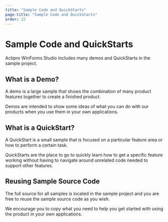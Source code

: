 ```yaml
---
title: "Sample Code and QuickStarts"
page-title: "Sample Code and QuickStarts"
order: 22
---
```

# Sample Code and QuickStarts

Actipro WinForms Studio includes many demos and QuickStarts in the sample project.

## What is a Demo?

A demo is a large sample that shows the combination of many product features together to create a finished product.

Demos are intended to show some ideas of what you can do with our products when you use them in your own applications.

## What is a QuickStart?

A QuickStart is a small sample that is focused on a particular feature area or how to perform a certain task.

QuickStarts are the place to go to quickly learn how to get a specific feature working without having to navigate around unrelated code needed to support other features.

## Reusing Sample Source Code

The full source for all samples is located in the sample project and you are free to reuse the sample source code as you wish.

We encourage you to copy what you need to help you get started with using the product in your own applications.
